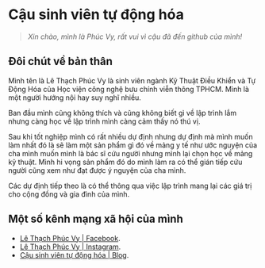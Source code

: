 
# Cậu sinh viên tự động hóa 

> *Xin chào, mình là Phúc Vy, rất vui vì cậu đã đến github của mình!*

## Đôi chút về bản thân

Mình tên là Lê Thạch Phúc Vy là sinh viên ngành Kỹ Thuật Điều Khiển và Tự Động Hóa của Học viện công nghệ bưu chính viễn thông TPHCM. Mình là một người hướng nội hay suy nghĩ nhiều. 

Ban đầu mình cũng không thích và cũng không biết gì về lập trình lắm nhưng càng học về lập trình mình càng cảm thấy nó thú vị. 

Sau khi tốt nghiệp mình có rất nhiều dự định nhưng dự định mà mình muốn làm nhất đó là sẽ làm một sản phẩm gì đó về mảng y tế như ước nguyện của cha mình muốn mình là bác sĩ cứu người nhưng mình lại chọn học về mảng kỹ thuật. Mình hi vọng sản phẩm đó do mình làm ra có thể gián tiếp cứu người cũng xem như đạt được ý nguyện của cha mình.

Các dự định tiếp theo là có thể thông qua việc lập trình mang lại các giá trị cho cộng đồng và gia đình của mình.

## Một số kênh mạng xã hội của mình

- [Lê Thạch Phúc Vy | Facebook](https://www.facebook.com/profile.php?id=100076464913673).
- [Lê Thạch Phúc Vy | Instagram](https://www.instagram.com/phucvy.vyphuc/).
- [Cậu sinh viên tự động hóa | Blog](https://github.com/pvy-it-tdh).
